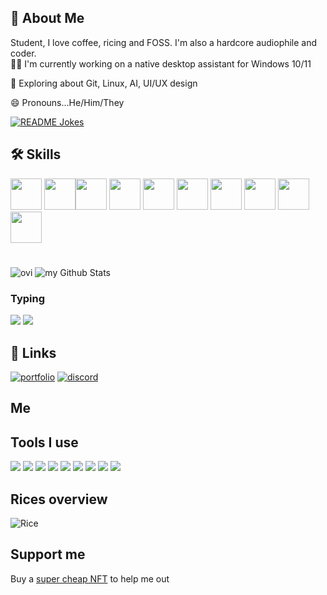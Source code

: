 ## 🚀 About Me
Student, I love coffee, ricing and FOSS. I'm also a hardcore audiophile and coder.
</br>
👩‍💻 I'm currently working on a native desktop assistant for Windows 10/11

🧠 Exploring about Git, Linux, AI, UI/UX design

😄 Pronouns...He/Him/They
</br>

<a href="https://readme-jokes.vercel.app"><img align="center" src="https://readme-jokes.vercel.app/api" alt="README Jokes"></a>


## 🛠 Skills
<img src = "https://user-images.githubusercontent.com/123345456/219951515-4da684b9-4cbe-4a8a-99e5-fd9be2cab5eb.svg" height = 50px /> <img src = "https://user-images.githubusercontent.com/123345456/219951517-5692028e-cfe0-4ab5-ba3e-5373701b2908.svg" height = 50px /><img src ="https://user-images.githubusercontent.com/123345456/219951519-b1da0af8-1006-44cd-8bdf-8ddb66dfd336.svg" height = 50px /> <img src ="https://user-images.githubusercontent.com/123345456/219951521-c9a1121c-7a6e-4a9f-9158-a8b84c152123.svg" height = 50px /> <img src ="https://user-images.githubusercontent.com/123345456/219951523-6ea3a84c-e80a-4aad-baaa-da0421380917.svg" height = 50px /> 
<img src = "https://user-images.githubusercontent.com/123345456/219951526-489da7c1-28f1-4932-be21-ee5934017ac9.svg" height = 50px /> 
<img src = "https://user-images.githubusercontent.com/123345456/219951527-bf904c82-daa6-4c9c-af1e-75fb5e173276.svg" height = 50px /> 
<img src = "https://user-images.githubusercontent.com/123345456/219951528-77305135-6268-43c2-b3e8-d01fb6b7e636.svg" height = 50px /> 
<img src = "https://user-images.githubusercontent.com/123345456/219951529-fcfdff0e-3a73-4285-8a8f-36af8ea8f2da.svg" height = 50px />
<img src="https://user-images.githubusercontent.com/123345456/219951530-39792dce-3495-4554-bd7f-7671065d1f18.svg" height = 50px /> 
#
<img src="https://github-readme-stats.vercel.app/api/top-langs?username=[]&show_icons=true&locale=en&layout=compact&theme=chartreuse-dark" alt="ovi"> <img align=auto src="https://github-readme-stats.vercel.app/api?username=spirizeon&include_all_commits=true&count_private=true&show_icons=true&line_height=20&title_color=2B5BBD&icon_color=1124BB&text_color=A1A1A1&bg_color=0,000000,130F40" alt="my Github Stats"/>
</br>

### Typing
![](https://img.shields.io/badge/15s%20Test-105WPM-brightgreen)
![](https://img.shields.io/badge/30s%20Test-99WPM-blue)

## 🔗 Links
[![portfolio](https://img.shields.io/badge/my_portfolio-000?style=for-the-badge&logo=ko-fi&logoColor=white)]()
[![discord](https://img.shields.io/badge/discord-0A66C2?style=for-the-badge&logo=discord&logoColor=white)](https://discord.gg/6CnRu5mMJH)
## Me


## Tools I use
![](https://img.shields.io/badge/OS-Win-red?style=flat-square&logo=appveyor)
![](https://img.shields.io/badge/Terminal-Tabby-blue?style=flat-square&logo=appveyor)
![](https://img.shields.io/badge/Editor-VSCode-brightgreen?style=flat-square&logo=appveyor)
![](https://img.shields.io/badge/Editor-Lapce-brightgreen?style=flat-square&logo=appveyor)
![](https://img.shields.io/badge/OS-Debian-red?style=flat-square&logo=appveyor)
![](https://img.shields.io/badge/Editor-Neovim-brightgreen?style=flat-square&logo=appveyor)
![](https://img.shields.io/badge/Editor-GNU%20nano-brightgreen?style=flat-square&logo=appveyor)
![](https://img.shields.io/badge/Terminal-Xterm-blue?style=flat-square&logo=appveyor)
![](https://img.shields.io/badge/Design-Canva-yellow?style=flat-square&logo=appveyor)
## Rices overview
![Rice](https://i.imgur.com/XF2WWaH.jpg)

## Support me
Buy a <a href="https://opensea.io/zetacode">super cheap NFT</a> to help me out

